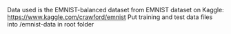 Data used is the EMNIST-balanced dataset from EMNIST dataset on Kaggle: https://www.kaggle.com/crawford/emnist
Put training and test data files into /emnist-data in root folder
